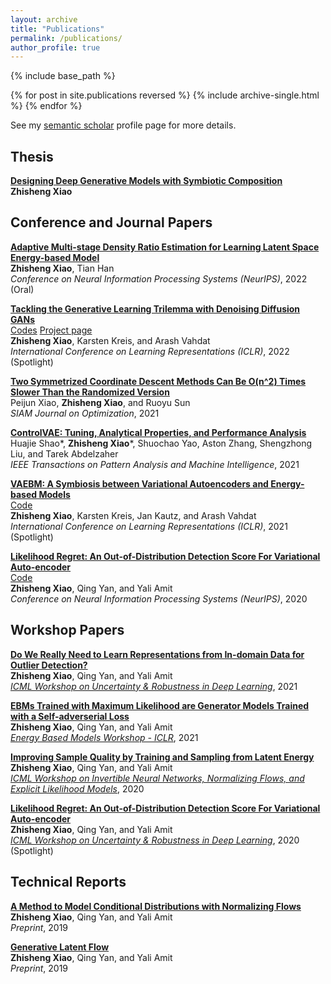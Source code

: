 ```yaml
---
layout: archive
title: "Publications"
permalink: /publications/
author_profile: true
---
```


{% include base_path %}

{% for post in site.publications reversed %}
  {% include archive-single.html %}
{% endfor %}

See my [semantic scholar](https://www.semanticscholar.org/author/Zhisheng-Xiao/117362006) profile page for more details. <br>
## Thesis
[**Designing Deep Generative Models with Symbiotic Composition**](https://knowledge.uchicago.edu/record/3954) <br>
**Zhisheng Xiao** <br>


## Conference and Journal Papers <br>
[**Adaptive Multi-stage Density Ratio Estimation for Learning Latent Space Energy-based Model**](https://arxiv.org/abs/2209.08739) <br>
**Zhisheng Xiao**, Tian Han <br>
*Conference on Neural Information Processing Systems (NeurIPS)*, 2022 (Oral) <br>

[**Tackling the Generative Learning Trilemma with Denoising Diffusion GANs**](https://arxiv.org/abs/2112.07804) <br>
[Codes](https://github.com/NVlabs/denoising-diffusion-gan) [Project page](https://nvlabs.github.io/denoising-diffusion-gan/index.html)<br>
**Zhisheng Xiao**, Karsten Kreis, and Arash Vahdat<br>
*International Conference on Learning Representations (ICLR)*, 2022 (Spotlight) <br>

[**Two Symmetrized Coordinate Descent Methods Can Be O(n^2) Times Slower Than the Randomized Version**](https://epubs.siam.org/doi/abs/10.1137/19M1292473) <br>
Peijun Xiao, **Zhisheng Xiao**, and Ruoyu Sun <br>
*SIAM Journal on Optimization*, 2021 <br>

[**ControlVAE: Tuning, Analytical Properties, and Performance Analysis**](https://ieeexplore.ieee.org/abstract/document/9618835) <br>
Huajie Shao*, **Zhisheng Xiao***, Shuochao Yao, Aston Zhang, Shengzhong Liu, and Tarek Abdelzaher<br>
*IEEE Transactions on Pattern Analysis and Machine Intelligence*, 2021 <br>


[**VAEBM: A Symbiosis between Variational Autoencoders and Energy-based Models**](https://arxiv.org/abs/2010.00654) <br>
[Code](https://github.com/NVlabs/VAEBM)<br>
**Zhisheng Xiao**, Karsten Kreis, Jan Kautz, and Arash Vahdat<br>
*International Conference on Learning Representations (ICLR)*, 2021 (Spotlight) <br>

[**Likelihood Regret: An Out-of-Distribution Detection Score For Variational Auto-encoder**](https://arxiv.org/abs/2003.02977) <br>
[Code](https://github.com/XavierXiao/Likelihood-Regret)<br>
**Zhisheng Xiao**, Qing Yan, and Yali Amit <br>
*Conference on Neural Information Processing Systems (NeurIPS)*, 2020 <br>


## Workshop Papers <br>
[**Do We Really Need to Learn Representations from In-domain Data for Outlier Detection?**](https://arxiv.org/abs/2105.09270) <br>
**Zhisheng Xiao**, Qing Yan, and Yali Amit <br>
*[ICML Workshop on Uncertainty & Robustness in Deep Learning](https://sites.google.com/view/udlworkshop2021/home)*, 2021 <br>

[**EBMs Trained with Maximum Likelihood are Generator Models Trained with a Self-adverserial Loss**](https://arxiv.org/abs/2102.11757)<br>
**Zhisheng Xiao**, Qing Yan, and Yali Amit <br>
*[Energy Based Models Workshop - ICLR](https://sites.google.com/view/ebm-workshop-iclr2021)*, 2021 <br>

[**Improving Sample Quality by Training and Sampling from Latent Energy**](https://arxiv.org/abs/2006.08100) <br>
**Zhisheng Xiao**, Qing Yan, and Yali Amit <br>
*[ICML Workshop on Invertible Neural Networks, Normalizing Flows, and Explicit Likelihood Models](https://invertibleworkshop.github.io/)*, 2020 <br>

[**Likelihood Regret: An Out-of-Distribution Detection Score For Variational Auto-encoder**](https://arxiv.org/abs/2003.02977) <br>
**Zhisheng Xiao**, Qing Yan, and Yali Amit <br>
*[ICML Workshop on Uncertainty & Robustness in Deep Learning](https://sites.google.com/view/udlworkshop2020/home?authuser=0)*, 2020 (Spotlight) <br>


## Technical Reports <br>
[**A Method to Model Conditional Distributions with Normalizing Flows**](https://arxiv.org/abs/1911.02052) <br>
**Zhisheng Xiao**, Qing Yan, and Yali Amit <br>
*Preprint*, 2019 <br>

[**Generative Latent Flow**](https://arxiv.org/abs/1905.10485) <br>
**Zhisheng Xiao**, Qing Yan, and Yali Amit <br>
*Preprint*, 2019 <br>



